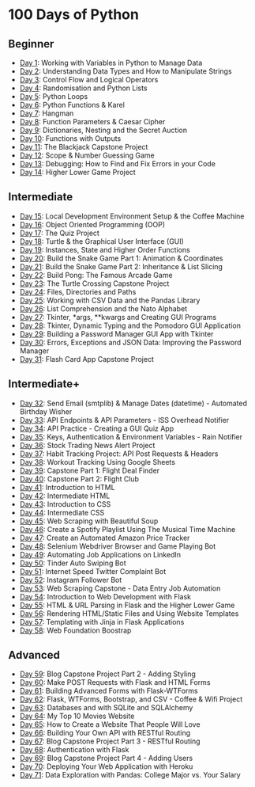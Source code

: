 # 100 Days of Python

## Beginner
- [Day 1](./day01): Working with Variables in Python to Manage Data
- [Day 2](./day02): Understanding Data Types and How to Manipulate Strings
- [Day 3](./day03): Control Flow and Logical Operators
- [Day 4](./day04): Randomisation and Python Lists
- [Day 5](./day05): Python Loops
- [Day 6](./day06): Python Functions & Karel
- [Day 7](./day07): Hangman
- [Day 8](./day08): Function Parameters & Caesar Cipher
- [Day 9](./day09): Dictionaries, Nesting and the Secret Auction
- [Day 10](./day10): Functions with Outputs
- [Day 11](./day11): The Blackjack Capstone Project
- [Day 12](./day12): Scope & Number Guessing Game
- [Day 13](./day13): Debugging: How to Find and Fix Errors in your Code
- [Day 14](./day14): Higher Lower Game Project

## Intermediate
- [Day 15](./day15): Local Development Environment Setup & the Coffee Machine
- [Day 16](./day16): Object Oriented Programming (OOP)
- [Day 17](./day17): The Quiz Project
- [Day 18](./day18): Turtle & the Graphical User Interface (GUI)
- [Day 19](./day19): Instances, State and Higher Order Functions
- [Day 20](./day20): Build the Snake Game Part 1: Animation & Coordinates
- [Day 21](./day21): Build the Snake Game Part 2: Inheritance & List Slicing
- [Day 22](./day22): Build Pong: The Famous Arcade Game
- [Day 23](./day23): The Turtle Crossing Capstone Project
- [Day 24](./day24): Files, Directories and Paths
- [Day 25](./day25): Working with CSV Data and the Pandas Library
- [Day 26](./day26): List Comprehension and the Nato Alphabet
- [Day 27](./day27): Tkinter, *args, **kwargs and Creating GUI Programs
- [Day 28](./day28): Tkinter, Dynamic Typing and the Pomodoro GUI Application
- [Day 29](./day29): Building a Password Manager GUI App with Tkinter
- [Day 30](./day30): Errors, Exceptions and JSON Data: Improving the Password Manager
- [Day 31](./day31): Flash Card App Capstone Project

## Intermediate+
- [Day 32](./day32): Send Email (smtplib) & Manage Dates (datetime) - Automated Birthday Wisher
- [Day 33](./day33): API Endpoints & API Parameters - ISS Overhead Notifier
- [Day 34](./day34): API Practice - Creating a GUI Quiz App
- [Day 35](./day35): Keys, Authentication & Environment Variables - Rain Notifier
- [Day 36](./day36): Stock Trading News Alert Project
- [Day 37](./day37): Habit Tracking Project: API Post Requests & Headers
- [Day 38](./day38): Workout Tracking Using Google Sheets
- [Day 39](./day39): Capstone Part 1: Flight Deal Finder
- [Day 40](./day40): Capstone Part 2: Flight Club
- [Day 41](./day41): Introduction to HTML
- [Day 42](./day42): Intermediate HTML
- [Day 43](./day43): Introduction to CSS
- [Day 44](./day44): Intermediate CSS
- [Day 45](./day45): Web Scraping with Beautiful Soup
- [Day 46](./day46): Create a Spotify Playlist Using The Musical Time Machine
- [Day 47](./day47): Create an Automated Amazon Price Tracker
- [Day 48](./day48): Selenium Webdriver Browser and Game Playing Bot
- [Day 49](./day49): Automating Job Applications on LinkedIn
- [Day 50](./day50): Tinder Auto Swiping Bot
- [Day 51](./day51): Internet Speed Twitter Complaint Bot
- [Day 52](./day52): Instagram Follower Bot
- [Day 53](./day53): Web Scraping Capstone - Data Entry Job Automation
- [Day 54](./day54): Introduction to Web Development with Flask
- [Day 55](./day55): HTML & URL Parsing in Flask and the Higher Lower Game
- [Day 56](./day56): Rendering HTML/Static Files and Using Website Templates
- [Day 57](./day57): Templating with Jinja in Flask Applications
- [Day 58](./day58): Web Foundation Boostrap

## Advanced
- [Day 59](./day59): Blog Capstone Project Part 2 - Adding Styling
- [Day 60](./day60): Make POST Requests with Flask and HTML Forms
- [Day 61](./day61): Building Advanced Forms with Flask-WTForms
- [Day 62](./day62): Flask, WTForms, Bootstrap, and CSV - Coffee & Wifi Project
- [Day 63](./day63): Databases and with SQLite and SQLAlchemy
- [Day 64](./day64): My Top 10 Movies Website
- [Day 65](./day65): How to Create a Website That People Will Love
- [Day 66](./day66): Building Your Own API with RESTful Routing
- [Day 67](./day67): Blog Capstone Project Part 3 - RESTful Routing
- [Day 68](./day68): Authentication with Flask
- [Day 69](./day69): Blog Capstone Project Part 4 - Adding Users
- [Day 70](./day70): Deploying Your Web Application with Heroku
- [Day 71](./day71): Data Exploration with Pandas: College Major vs. Your Salary